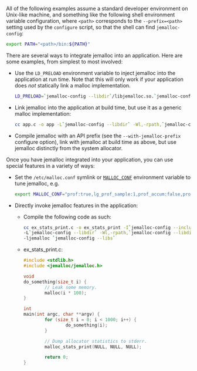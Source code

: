 All of the following examples assume a standard developer environment on Unix-like machine, and something like the following shell environment variable configuration, where ```<path>``` corresponds to the ```--prefix=<path>``` setting used by the ```configure``` script, so that the shell can find ```jemalloc-config```:

```sh
export PATH="<path>/bin:${PATH}"
```

There are several ways to integrate jemalloc into an application. Here are some examples, from simplest to most involved:

* Use the ```LD_PRELOAD``` environment variable to inject jemalloc into the application at run time. Note that this will only work if your application does _not_ statically link a malloc implementation.

  ```sh
  LD_PRELOAD=`jemalloc-config --libdir`/libjemalloc.so.`jemalloc-config --revision` app
  ```

* Link jemalloc into the application at build time, but use it as a generic malloc implementation:

  ```sh
  cc app.c -o app -L`jemalloc-config --libdir` -Wl,-rpath,`jemalloc-config --libdir` -ljemalloc `jemalloc-config --libs`
  ```

* Compile jemalloc with an API prefix (see the `--with-jemalloc-prefix` configure option), link with jemalloc at build time as above, but use jemalloc distinctly from the system allocator.

Once you have jemalloc integrated into your application, you can use special features in a variety of ways:

* Set the ```/etc/malloc.conf``` symlink or [```MALLOC_CONF```](http://jemalloc.net/jemalloc.3.html#tuning) environment variable to tune jemalloc, e.g.

  ```sh
  export MALLOC_CONF="prof:true,lg_prof_sample:1,prof_accum:false,prof_prefix:jeprof.out"
  ```

* Directly invoke jemalloc features in the application:
  - Compile the following code as such:

    ```sh
    cc ex_stats_print.c -o ex_stats_print -I`jemalloc-config --includedir` \
    -L`jemalloc-config --libdir` -Wl,-rpath,`jemalloc-config --libdir` \
    -ljemalloc `jemalloc-config --libs`
    ```

  - ex_stats_print.c:
    ```c
    #include <stdlib.h>
    #include <jemalloc/jemalloc.h>

    void
    do_something(size_t i) {
            // Leak some memory.
            malloc(i * 100);
    }

    int
    main(int argc, char **argv) {
            for (size_t i = 0; i < 1000; i++) {
                    do_something(i);
            }

            // Dump allocator statistics to stderr.
            malloc_stats_print(NULL, NULL, NULL);

            return 0;
    }
    ```
